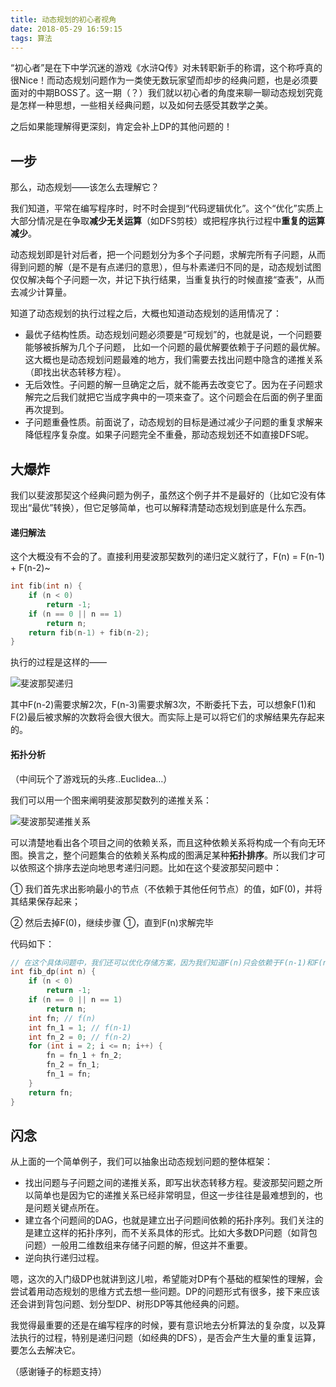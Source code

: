 ```yaml
---
title: 动态规划的初心者视角
date: 2018-05-29 16:59:15
tags: 算法
---
```


“初心者”是在下中学沉迷的游戏《水浒Q传》对未转职新手的称谓，这个称呼真的很Nice！而动态规划问题作为一类使无数玩家望而却步的经典问题，也是必须要面对的中期BOSS了。这一期（？）我们就以初心者的角度来聊一聊动态规划究竟是怎样一种思想，一些相关经典问题，以及如何去感受其数学之美。<!-- more -->

之后如果能理解得更深刻，肯定会补上DP的其他问题的！



## 一步

那么，动态规划——该怎么去理解它？

我们知道，平常在编写程序时，时不时会提到“代码逻辑优化”。这个“优化”实质上大部分情况是在争取**减少无关运算**（如DFS剪枝）或把程序执行过程中**重复的运算减少**。

动态规划即是针对后者，把一个问题划分为多个子问题，求解完所有子问题，从而得到问题的解（是不是有点递归的意思），但与朴素递归不同的是，动态规划试图仅仅解决每个子问题一次，并记下执行结果，当重复执行的时候直接“查表”，从而去减少计算量。

知道了动态规划的执行过程之后，大概也知道动态规划的适用情况了：

- 最优子结构性质。动态规划问题必须要是“可规划”的，也就是说，一个问题要能够被拆解为几个子问题，	比如一个问题的最优解要依赖于子问题的最优解。这大概也是动态规划问题最难的地方，我们需要去找出问题中隐含的递推关系（即找出状态转移方程）。
- 无后效性。子问题的解一旦确定之后，就不能再去改变它了。因为在子问题求解完之后我们就把它当成字典中的一项来查了。这个问题会在后面的例子里面再次提到。
- 子问题重叠性质。前面说了，动态规划的目标是通过减少子问题的重复求解来降低程序复杂度。如果子问题完全不重叠，那动态规划还不如直接DFS呢。



## 大爆炸

我们以斐波那契这个经典问题为例子，虽然这个例子并不是最好的（比如它没有体现出“最优”转换），但它足够简单，也可以解释清楚动态规划到底是什么东西。

#### 递归解法

这个大概没有不会的了。直接利用斐波那契数列的递归定义就行了，F\(n\) = F\(n-1\) + F\(n-2\)~

```C
int fib(int n) {
    if (n < 0)
        return -1;
    if (n == 0 || n == 1)
        return n;
    return fib(n-1) + fib(n-2);
}
```

执行的过程是这样的——

![斐波那契递归](https://i.loli.net/2018/05/29/5b0d25ee506c0.png)

其中F(n-2)需要求解2次，F(n-3)需要求解3次，不断委托下去，可以想象F(1)和F(2)最后被求解的次数将会很大很大。而实际上是可以将它们的求解结果先存起来的。



#### 拓扑分析

（中间玩个了游戏玩的头疼..Euclidea…）

我们可以用一个图来阐明斐波那契数列的递推关系：

![斐波那契递推关系](https://i.loli.net/2018/05/30/5b0d798561f82.png)

可以清楚地看出各个项目之间的依赖关系，而且这种依赖关系将构成一个有向无环图。换言之，整个问题集合的依赖关系构成的图满足某种**拓扑排序**。所以我们才可以依照这个排序去逆向地思考递归问题。比如在这个斐波那契问题中：

① 我们首先求出影响最小的节点（不依赖于其他任何节点）的值，如F(0)，并将其结果保存起来；

② 然后去掉F(0)，继续步骤 ①，直到F(n)求解完毕

代码如下：

```c
// 在这个具体问题中，我们还可以优化存储方案，因为我们知道F(n)只会依赖于F(n-1)和F(n-2)，而不会再依赖于更前的结果，所以我们可以根据其变量声明周期，减少存储空间利用
int fib_dp(int n) {
    if (n < 0)
        return -1;
    if (n == 0 || n == 1)
        return n;
    int fn; // f(n)
    int fn_1 = 1; // f(n-1)
    int fn_2 = 0; // f(n-2)
    for (int i = 2; i <= n; i++) {
        fn = fn_1 + fn_2;
        fn_2 = fn_1;
        fn_1 = fn;
    }
    return fn;
}
```



## 闪念

从上面的一个简单例子，我们可以抽象出动态规划问题的整体框架：

- 找出问题与子问题之间的递推关系，即写出状态转移方程。斐波那契问题之所以简单也是因为它的递推关系已经非常明显，但这一步往往是最难想到的，也是问题关键点所在。
- 建立各个问题间的DAG，也就是建立出子问题间依赖的拓扑序列。我们关注的是建立这样的拓扑序列，而不关系具体的形式。比如大多数DP问题（如背包问题）一般用二维数组来存储子问题的解，但这并不重要。
- 逆向执行递归过程。

嗯，这次的入门级DP也就讲到这儿啦，希望能对DP有个基础的框架性的理解，会尝试着用动态规划的思维方式去想一些问题。DP的问题形式有很多，接下来应该还会讲到背包问题、划分型DP、树形DP等其他经典的问题。

我觉得最重要的还是在编写程序的时候，要有意识地去分析算法的复杂度，以及算法执行的过程，特别是递归问题（如经典的DFS），是否会产生大量的重复运算，要怎么去解决它。

（感谢锤子的标题支持）



